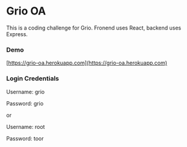 # Grio OA

This is a coding challenge for Grio. Fronend uses React, backend uses Express.

### Demo
[https://grio-oa.herokuapp.com](https://grio-oa.herokuapp.com)

### Login Credentials

Username: grio

Password: grio

or

Username: root

Password: toor


